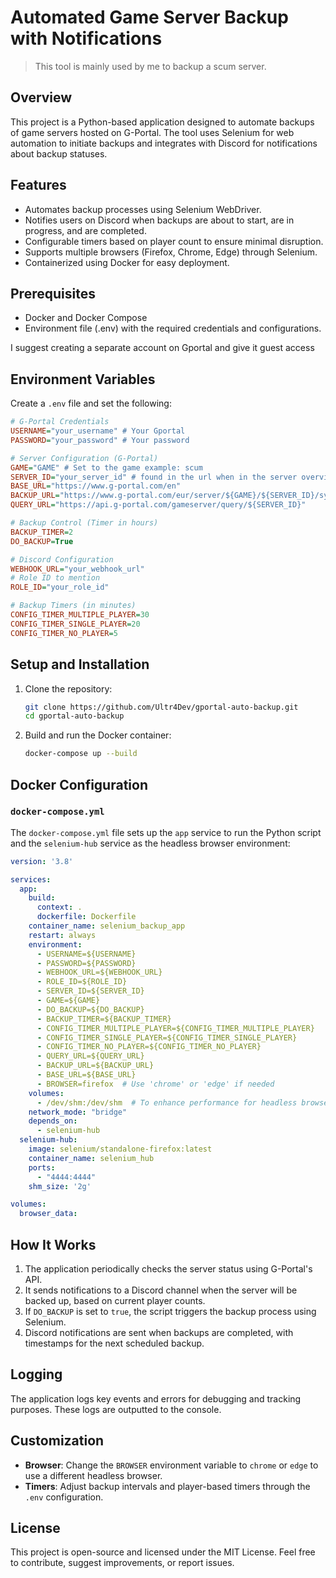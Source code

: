 # Automated Game Server Backup with Notifications
> This tool is mainly used  by me to backup a scum server.
## Overview

This project is a Python-based application designed to automate backups of game servers hosted on G-Portal. The tool uses Selenium for web automation to initiate backups and integrates with Discord for notifications about backup statuses.

## Features

- Automates backup processes using Selenium WebDriver.
- Notifies users on Discord when backups are about to start, are in progress, and are completed.
- Configurable timers based on player count to ensure minimal disruption.
- Supports multiple browsers (Firefox, Chrome, Edge) through Selenium.
- Containerized using Docker for easy deployment.

## Prerequisites

- Docker and Docker Compose
- Environment file (.env) with the required credentials and configurations.

I suggest creating a separate account on Gportal and give it guest access

## Environment Variables

Create a `.env` file and set the following:

```ini
# G-Portal Credentials
USERNAME="your_username" # Your Gportal
PASSWORD="your_password" # Your password

# Server Configuration (G-Portal)
GAME="GAME" # Set to the game example: scum
SERVER_ID="your_server_id" # found in the url when in the server overview
BASE_URL="https://www.g-portal.com/en"
BACKUP_URL="https://www.g-portal.com/eur/server/${GAME}/${SERVER_ID}/system/backup" 
QUERY_URL="https://api.g-portal.com/gameserver/query/${SERVER_ID}"

# Backup Control (Timer in hours)
BACKUP_TIMER=2
DO_BACKUP=True

# Discord Configuration
WEBHOOK_URL="your_webhook_url"
# Role ID to mention
ROLE_ID="your_role_id"

# Backup Timers (in minutes)
CONFIG_TIMER_MULTIPLE_PLAYER=30
CONFIG_TIMER_SINGLE_PLAYER=20
CONFIG_TIMER_NO_PLAYER=5

```

## Setup and Installation

1. Clone the repository:
   ```bash
   git clone https://github.com/Ultr4Dev/gportal-auto-backup.git
   cd gportal-auto-backup
   ```

2. Build and run the Docker container:
   ```bash
   docker-compose up --build
   ```

## Docker Configuration

### `docker-compose.yml`

The `docker-compose.yml` file sets up the `app` service to run the Python script and the `selenium-hub` service as the headless browser environment:

```yaml
version: '3.8'

services:
  app:
    build:
      context: .
      dockerfile: Dockerfile
    container_name: selenium_backup_app
    restart: always
    environment:
      - USERNAME=${USERNAME}
      - PASSWORD=${PASSWORD}
      - WEBHOOK_URL=${WEBHOOK_URL}
      - ROLE_ID=${ROLE_ID}
      - SERVER_ID=${SERVER_ID}
      - GAME=${GAME}
      - DO_BACKUP=${DO_BACKUP}
      - BACKUP_TIMER=${BACKUP_TIMER}
      - CONFIG_TIMER_MULTIPLE_PLAYER=${CONFIG_TIMER_MULTIPLE_PLAYER}
      - CONFIG_TIMER_SINGLE_PLAYER=${CONFIG_TIMER_SINGLE_PLAYER}
      - CONFIG_TIMER_NO_PLAYER=${CONFIG_TIMER_NO_PLAYER}
      - QUERY_URL=${QUERY_URL}
      - BACKUP_URL=${BACKUP_URL}
      - BASE_URL=${BASE_URL}
      - BROWSER=firefox  # Use 'chrome' or 'edge' if needed
    volumes:
      - /dev/shm:/dev/shm  # To enhance performance for headless browsers
    network_mode: "bridge"
    depends_on:
      - selenium-hub
  selenium-hub:
    image: selenium/standalone-firefox:latest
    container_name: selenium_hub
    ports:
      - "4444:4444"
    shm_size: '2g'

volumes:
  browser_data:

```

## How It Works

1. The application periodically checks the server status using G-Portal's API.
2. It sends notifications to a Discord channel when the server will be backed up, based on current player counts.
3. If `DO_BACKUP` is set to `true`, the script triggers the backup process using Selenium.
4. Discord notifications are sent when backups are completed, with timestamps for the next scheduled backup.

## Logging

The application logs key events and errors for debugging and tracking purposes. These logs are outputted to the console.

## Customization

- **Browser**: Change the `BROWSER` environment variable to `chrome` or `edge` to use a different headless browser.
- **Timers**: Adjust backup intervals and player-based timers through the `.env` configuration.

## License

This project is open-source and licensed under the MIT License. Feel free to contribute, suggest improvements, or report issues.